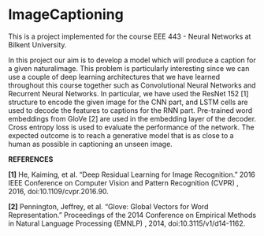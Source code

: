 # ImageCaptioning

This is a project implemented for the course EEE 443 - Neural Networks at Bilkent University.

In this project our aim is to develop a model which will produce a caption for a given naturalimage. This problem is particularly interesting since we can use a couple of deep learning
architectures that we have learned throughout this course together such as Convolutional
Neural Networks and Recurrent Neural Networks. In particular, we have used the ResNet 152
[1] structure to encode the given image for the CNN part, and LSTM cells are used to decode
the features to captions for the RNN part. Pre-trained word embeddings from GloVe [2] are
used in the embedding layer of the decoder. Cross entropy loss is used to evaluate the
performance of the network. The expected outcome is to reach a generative model that is as
close to a human as possible in captioning an unseen image.

**REFERENCES**

**[1]** He, Kaiming, et al. “Deep Residual Learning for Image Recognition.” 2016 IEEE
Conference on Computer Vision and Pattern Recognition (CVPR) , 2016,
doi:10.1109/cvpr.2016.90.

**[2]** Pennington, Jeffrey, et al. “Glove: Global Vectors for Word Representation.”
Proceedings of the 2014 Conference on Empirical Methods in Natural Language
Processing (EMNLP) , 2014, doi:10.3115/v1/d14-1162.
